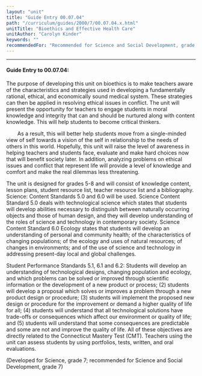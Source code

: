 ```yaml
---
layout: "unit"
title: "Guide Entry 00.07.04"
path: "/curriculum/guides/2000/7/00.07.04.x.html"
unitTitle: "Bioethics and Effective Health Care"
unitAuthor: "Carolyn Kinder"
keywords: ""
recommendedFor: "Recommended for Science and Social Development, grade 7."
---
```

<body>
<hr/>
<h4>
Guide Entry to 00.07.04:
</h4>
The purpose of developing this unit on bioethics is to make teachers aware of the characteristics and strategies used in developing a fundamentally rational, ethical, and economically sound medical system.  These strategies can then be applied in resolving ethical issues in conflict.  The unit will present the opportunity for teachers to engage students in moral knowledge and integrity that can and should be nurtured along with content knowledge.  This will help students to become critical thinkers.
<p>
<font color="#ffffff" style="visibility:hidden;">
____
</font>
As a result, this will better help students move from a single-minded view of self towards a vision of the self in relationship to the needs of others in this world.  Hopefully, this unit will raise the level of awareness in helping teachers and students face, evaluate and make hard choices now that will benefit society later. In addition, analyzing problems on ethical issues and conflict that represent life will provide a level of knowledge and comfort and make the real dilemmas less threatening.
</p>
<p>
The unit is designed for grades 5-8 and will consist of knowledge content, lesson plans, student resource list, teacher resource list and a bibliography.  Science: Content Standards 5.0 and 6.0 will be used.  Science Content Standard 5.0 deals with technological science which states that students will develop abilities necessary to distinguish between naturally occurring objects and those of human design, and they will develop understanding of the roles of science and technology in contemporary society.  Science Content Standard 6.0 Ecology states that students will develop an understanding of personal and community health; of the characteristics of changing populations; of the ecology and uses of natural resources; of changes in environments; and of the use of science and technology in addressing present-day local and global challenges.
</p>
<p>
Student Performance Standards 5.1, 6.1 and 6.2: Students will develop an understanding of technological designs, changing population and ecology, and which problems can be solved or improved through scientific information or the development of a new product or process; (2) students will develop a proposal which solves or improves a problem through a new product design or procedure; (3) students will implement the proposed new design or procedure for the improvement or demand a higher quality of life for all; (4) students will understand that all technological solutions have trade-offs or consequences which affect our environment or quality of life; and (5) students will understand that some consequences are predictable and some are not and improve the quality of life. All of these objectives are directly related to the Connecticut Mastery Test (CMT).  Teachers using the unit can assess students by using portfolios, tests, written, and oral evaluations.
</p>
<p>
(Developed for Science, grade 7; recommended for Science and Social Development, grade 7)
</p>
</body>
